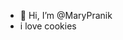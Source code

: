 - 👋 Hi, I’m @MaryPranik
- i love cookies

<!---
MaryPranik/MaryPranik is a ✨ special ✨ repository because its `README.md` (this file) appears on your GitHub profile.
You can click the Preview link to take a look at your changes.
--->
